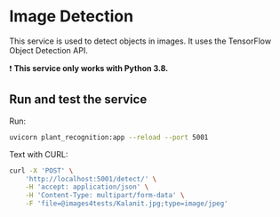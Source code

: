 # Image Detection

This service is used to detect objects in images. It uses the TensorFlow Object Detection API.

❗ **This service only works with Python 3.8.**

## Run and test the service

Run:

```bash
uvicorn plant_recognition:app --reload --port 5001
```

Text with CURL:

```bash
curl -X 'POST' \
    'http://localhost:5001/detect/' \
    -H 'accept: application/json' \
    -H 'Content-Type: multipart/form-data' \
    -F 'file=@images4tests/Kalanit.jpg;type=image/jpeg'
```
